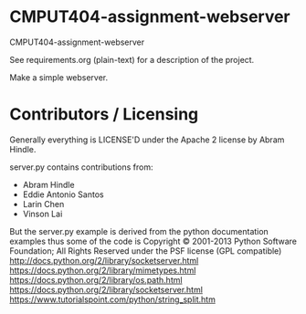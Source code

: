 CMPUT404-assignment-webserver
=============================

CMPUT404-assignment-webserver

See requirements.org (plain-text) for a description of the project.

Make a simple webserver.

Contributors / Licensing
========================

Generally everything is LICENSE'D under the Apache 2 license by Abram Hindle.

server.py contains contributions from:

* Abram Hindle
* Eddie Antonio Santos
* Larin Chen
* Vinson Lai

But the server.py example is derived from the python documentation
examples thus some of the code is Copyright © 2001-2013 Python
Software Foundation; All Rights Reserved under the PSF license (GPL
compatible) http://docs.python.org/2/library/socketserver.html
https://docs.python.org/2/library/mimetypes.html
https://docs.python.org/2/library/os.path.html
https://docs.python.org/2/library/socketserver.html
https://www.tutorialspoint.com/python/string_split.htm

